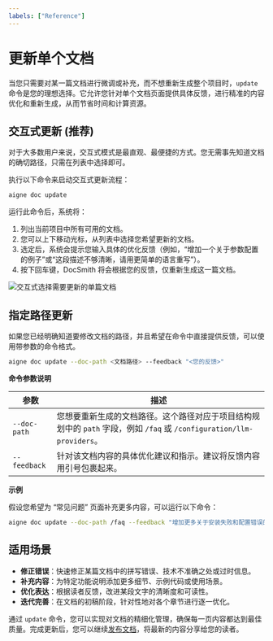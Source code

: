 ```yaml
---
labels: ["Reference"]
---
```


# 更新单个文档

当您只需要对某一篇文档进行微调或补充，而不想重新生成整个项目时，`update` 命令是您的理想选择。它允许您针对单个文档页面提供具体反馈，进行精准的内容优化和重新生成，从而节省时间和计算资源。

## 交互式更新 (推荐)

对于大多数用户来说，交互式模式是最直观、最便捷的方式。您无需事先知道文档的确切路径，只需在列表中选择即可。

执行以下命令来启动交互式更新流程：

```bash
aigne doc update
```

运行此命令后，系统将：
1.  列出当前项目中所有可用的文档。
2.  您可以上下移动光标，从列表中选择您希望更新的文档。
3.  选定后，系统会提示您输入具体的优化反馈（例如，“增加一个关于参数配置的例子”或“这段描述不够清晰，请用更简单的语言重写”）。
4.  按下回车键，DocSmith 将会根据您的反馈，仅重新生成这一篇文档。

![交互式选择需要更新的单篇文档](https://www.aigne.io/image-bin/uploads/ac9ce10c1e9a98b5a9e834f9b3d4472e.png)

## 指定路径更新

如果您已经明确知道要修改文档的路径，并且希望在命令中直接提供反馈，可以使用带参数的命令格式。

```bash
aigne doc update --doc-path <文档路径> --feedback "<您的反馈>"
```

**命令参数说明**

| 参数 | 描述 |
|---|---|
| `--doc-path` | 您想要重新生成的文档路径。这个路径对应于项目结构规划中的 `path` 字段，例如 `/faq` 或 `/configuration/llm-providers`。 |
| `--feedback` | 针对该文档内容的具体优化建议和指示。建议将反馈内容用引号包裹起来。 |

**示例**

假设您希望为 “常见问题” 页面补充更多内容，可以运行以下命令：

```bash
aigne doc update --doc-path /faq --feedback "增加更多关于安装失败和配置错误的常见问题条目"
```

## 适用场景

- **修正错误**：快速修正某篇文档中的拼写错误、技术不准确之处或过时信息。
- **补充内容**：为特定功能说明添加更多细节、示例代码或使用场景。
- **优化表达**：根据读者反馈，改进某段文字的清晰度和可读性。
- **迭代完善**：在文档的初稿阶段，针对性地对各个章节进行逐一优化。

通过 `update` 命令，您可以实现对文档的精细化管理，确保每一页内容都达到最佳质量。完成更新后，您可以继续[发布文档](./core-features-publish-docs.md)，将最新的内容分享给您的读者。